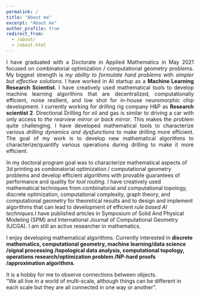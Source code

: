 ```yaml
---
permalink: /
title: "About me"
excerpt: "About me"
author_profile: true
redirect_from: 
  - /about/
  - /about.html
---
```

<p align="justify"> 
I have graduated with a Doctorate in Applied Mathematics in May 2021 focused on combinatorial optimization / computational geometry problems. My biggest strength is <em>my 
ability to formulate hard problems</em> with <em>simpler but effective solutions</em>. I have worked in AI startup as a <strong>Machine Learning Research Scientist</strong>. I have creatively used 
mathematical tools to develop machine learning algorithms that are decentralized, computationally efficient, noise resilient, and low shot for in-house neuromorphic chip 
development. I currently working for drilling rig company H&P as <strong>Research scientist 2</strong>. Directional Drilling for oil and gas is similar to driving a car with only access to 
<em>the rearview mirror or back mirror</em>. This makes the problem quite challenging. I have developed mathematical tools to characterize various <em>drilling dynamics and dysfunctions</em>
to make drilling more efficient. The goal of my work is to develop new mathematical algorithms to characterize/quantify various operations during drilling to make it more efficient.
  
In my doctoral program goal was to characterize mathematical aspects of 3d printing as combinatorial optimization / computational geometry problems and develop efficient
algorithms with provable guarantees of performance and quality for <em>tool routing</em>. I have creatively used mathematical techniques from combinatorial and computational topology,
discrete optimization, computational complexity, graph theory, and computational geometry for theoretical results and to design and implement algorithms that can lead to
development of efficient <em>rule based AI techniques</em>.I have published articles in Symposium of Solid And Physical Modeling (SPM) and International Journal of Computational 
Geometry (IJCGA). I am still an active researcher in mathematics. 

I enjoy developing mathematical algorithms. Currently interested in <strong>discrete mathematics, computational geometry, machine learning/data science /signal processing /topological
 data analysis, computational topology, operations research/optimization problem /NP-hard proofs /approximation algorithms</strong>. 

It is a hobby for me to observe connections between objects.  
“We all live in a world of multi-scale, although things can be different in each scale but they are all connected in one way or another”.
</p>
